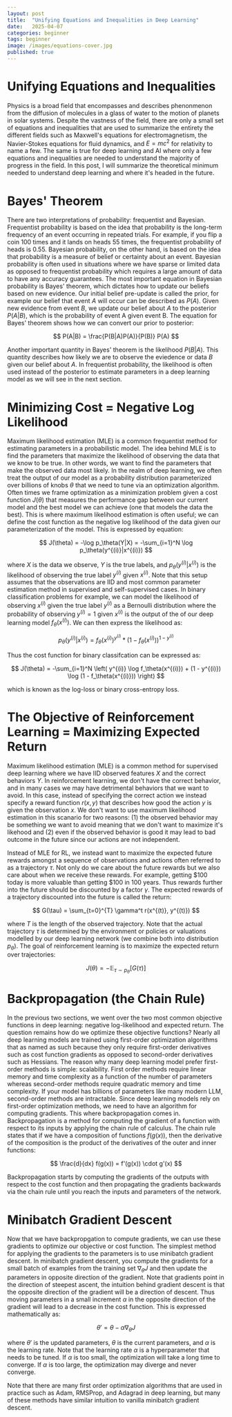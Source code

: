 ```yaml
---
layout: post
title:  "Unifying Equations and Inequalities in Deep Learning"
date:   2025-04-07
categories: beginner
tags: beginner
image: /images/equations-cover.jpg
published: true
---
```

# Unifying Equations and Inequalities 
Physics is a broad field that encompasses and describes phenonmenon from the diffusion of molecules in a glass of water to the motion of planets in solar systems. Despite the vastness of the field, there are only a small set of equations and inequalities that are used to summarize the entirety the different fields such as Maxwell's equations for electromagnetism, the Navier-Stokes equations for fluid dynamics, and $E=mc^2$ for relativity to name a few. The same is true for deep learning and AI where only a few equations and inequalities are needed to understand the majority of progress in the field. In this post, I will summarize the theoretical minimum needed to understand deep learning and where it's headed in the future.  

# Bayes' Theorem
There are two interpretations of probability: frequentist and Bayesian. Frequentist probability is based on the idea that probability is the long-term frequency of an event occurring in repeated trials. For example, if you flip a coin 100 times and it lands on heads 55 times, the frequentist probability of heads is 0.55. Bayesian probability, on the other hand, is based on the idea that probability is a measure of belief or certainty about an event. Bayesian probability is often used in situations where we have sparse or limited data as opposed to frequentist probability which requires a large amount of data to have any accuracy guarantees. 
The most important equation in Bayesian probability is Bayes' theorem, which dictates how to update our beliefs based on new evidence. Our initial belief pre-update is called the prior, for example our belief that event $A$ will occur can be described as $P(A)$. Given new evidence from event $B$, we update our belief about $A$ to the posterior $P(A|B)$, which is the probability of event A given event B. The equation for Bayes' theorem shows how we can convert our prior to posterior:

$$
P(A|B) = \frac{P(B|A)P(A)}{P(B)} P(A)
$$

Another important quantity in Bayes' theorem is the likelihood $P(B|A)$. This quantity describes how likely we are to observe the eviedence or data $B$ given our belief about $A$. In frequentist probability, the likelihood is often used instead of the posterior to estimate parameters in a deep learning model as we will see in the next section. 

# Minimizing Cost = Negative Log Likelihood
Maximum likelihood estimation (MLE) is a common frequentist method for estimating parameters in a probabilistic model. The idea behind MLE is to find the parameters that maximize the likelihood of observing the data that we know to be true. In other words, we want to find the parameters that make the observed data most likely. 
In the realm of deep learning, we often treat the output of our model as a probability distribution parameterized over billions of knobs $\theta$ that we need to tune via an optimization algorithm. Often times we frame optimization as a minimization problem given a cost function $J(\theta)$ that measures the performance gap between our current model and the best model we can achieve (one that models the data the best). This is where maximum likelihood estimation is often useful; we can define the cost function as the negative log likelihood of the data given our parameterization of the model. This is expressed by equation:

$$
J(\theta) = -\log p_\theta(Y|X) = -\sum_{i=1}^N \log p_\theta(y^{(i)}|x^{(i)})
$$

where $X$ is the data we observe, $Y$ is the true labels, and $p_\theta(y^{(i)}|x^{(i)})$ is the likelihood of observing the true label $y^{(i)}$ given $x^{(i)}$. Note that this setup assumes that the observations are IID and most common parameter estimation method in supervised and self-supervised cases. 
In binary classification problems for example, we can model the likelihood of observing $x^{(i)}$ given the true label $y^{(i)}$ as a Bernoulli distribution where the probability of observing $y^{(i)} = 1$ given $x^{(i)}$ is the output of the of our deep learning model $f_\theta(x^{(i)})$. We can then express the likelihood as:

$$
p_\theta(y^{(i)}|x^{(i)}) = f_\theta(x^{(i)})^{y^{(i)}} * (1 - f_\theta(x^{(i)}))^{1 - y^{(i)}}
$$

Thus the cost function for binary classifcation can be expressed as:

$$
J(\theta) = -\sum_{i=1}^N \left( y^{(i)} \log f_\theta(x^{(i)}) + (1 - y^{(i)}) \log (1 - f_\theta(x^{(i)})) \right)
$$

which is known as the log-loss or binary cross-entropy loss.

# The Objective of Reinforcement Learning = Maximizing Expected Return
Maximum likelihood estimation (MLE) is a common method for supervised deep learning where we have IID observed features $X$ and the correct behaviors $Y$. In reinforcement learning, we don't have the correct behavior, and in many cases we may have detrimental behaviors that we want to avoid. In this case, instead of specifying the correct action we instead specify a reward function $r(x, y)$ that describes how good the action $y$ is given the observation $x$. We don't want to use maximum likelihood estimation in this scanario for two reasons: (1) the observed behavior may be something we want to avoid meaning that we don't want to maximize it's likehood and (2) even if the observed behavior is good it may lead to bad outcome in the future since our actions are not independent.  

Instead of MLE for RL, we instead want to maximize the expected future rewards amongst a sequence of observations and actions often referred to as a trajectory $\tau$. Not only do we care about the future rewards but we also care about when we receive these rewards. For example, getting \$100 today is more valuable than getting \$100 in 100 years. Thus rewards further into the future should be discounted by a factor $\gamma$. The expected rewards of a trajectory discounted into the future is called the return: 

$$
G(\tau) = \sum_{t=0}^{T} \gamma^t r(x^{(t)}, y^{(t)})
$$

where $T$ is the length of the observed trajectory. Note that the actual trajectory $\tau$ is determined by the environment or policies or valuations modelled by our deep learning network (we combine both into distribution $p_\theta$). The goal of reinforcement learning is to maximize the expected return over trajectories:

$$
J(\theta) = -\mathbb{E}_{\tau \sim p_\theta} [G(\tau)]
$$

# Backpropagation (the Chain Rule)
In the previous two sections, we went over the two most common objective functions in deep learning: negative log-likelihood and expected return. The question remains how do we optimize these objective functions? Nearly all deep learning models are trained using first-order optimization algorithms that as named as such because they only require first-order derivatives such as cost function gradients as opposed to second-order derivatives such as Hessians. The reason why many deep learning model prefer first-order methods is simple: scalability. First order methods require linear memory and time complexity as a function of the number of parameters whereas second-order methods require quadratic memory and time complexity. If your model has billions of parameters like many modern LLM, second-order methods are intractable. 
Since deep learning models rely on first-order optimization methods, we need to have an algorithm for computing gradients. This where backpropagation comes in. Backpropagation is a method for computing the gradient of a function with respect to its inputs by applying the chain rule of calculus. The chain rule states that if we have a composition of functions $f(g(x))$, then the derivative of the composition is the product of the derivatives of the outer and inner functions: 

$$
\frac{d}{dx} f(g(x)) = f'(g(x)) \cdot g'(x)
$$

Backpropagation starts by computing the gradients of the outputs with respect to the cost function and then propagating the gradients backwards via the chain rule until you reach the inputs and parameters of the network.  

# Minibatch Gradient Descent
Now that we have backpropgation to compute gradients, we can use these gradients to optimize our objective or cost function. The simplest method for applying the gradients to the parameters is to use minibatch gradient descent. In minibatch gradient descent, you compute the gradients for a small batch of examples from the training set $\nabla_\theta J$ and then update the parameters in opposite direction of the gradient. Note that gradients point in the direction of steepest ascent, the intuition behind gradient descent is that the opposite direction of the gradient will be a direction of descent. Thus moving parameters in a small increment $\alpha$ in the opposite direction of the gradient will lead to a decrease in the cost function. This is expressed mathematically as:

$$
\theta' = \theta - \alpha \nabla_\theta J
$$

where $\theta'$ is the updated parameters, $\theta$ is the current parameters, and $\alpha$ is the learning rate. Note that the learning rate $\alpha$ is a hyperparameter that needs to be tuned. If $\alpha$ is too small, the optimization will take a long time to converge. If $\alpha$ is too large, the optimization may diverge and never converge. 

Note that there are many first order optimization algorithms that are used in practice such as Adam, RMSProp, and Adagrad in deep learning, but many of these methods have similar intuition to vanilla minibatch gradient descent. 







